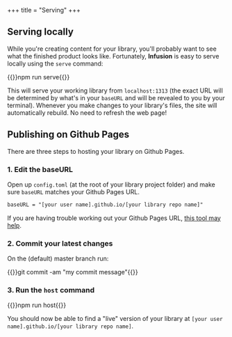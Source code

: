 +++
title = "Serving"
+++

## Serving locally

While you're creating content for your library, you'll probably want to see what the finished product looks like. Fortunately, **Infusion** is easy to serve locally using the `serve` command:

{{<cmd>}}npm run serve{{</cmd>}}

This will serve your working library from `localhost:1313` (the exact URL will be determined by what's in your `baseURL` and will be revealed to you by your terminal). Whenever you make changes to your library's files, the site will automatically rebuild. No need to refresh the web page!

## Publishing on Github Pages

There are three steps to hosting your library on Github Pages.

### 1. Edit the baseURL

Open up `config.toml` (at the root of your library project folder) and make sure `baseURL` matches your Github Pages URL.

```html
baseURL = "[your user name].github.io/[your library repo name]"
```

If you are having trouble working out your Github Pages URL, [this tool may help](https://drastudio.github.io/url-generator/).

### 2. Commit your latest changes

On the (default) master branch run:

{{<cmd>}}git commit -am "my commit message"{{</cmd>}}

### 3. Run the `host` command

{{<cmd>}}npm run host{{</cmd>}}

You should now be able to find a "live" version of your library at `[your user name].github.io/[your library repo name]`.
